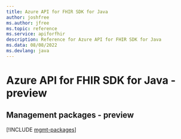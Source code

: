```yaml
---
title: Azure API for FHIR SDK for Java
author: joshfree
ms.author: jfree
ms.topic: reference
ms.service: apiforfhir
description: Reference for Azure API for FHIR SDK for Java
ms.data: 08/08/2022
ms.devlang: java
---
```

# Azure API for FHIR SDK for Java - preview

## Management packages - preview
[!INCLUDE [mgmt-packages](api-for-fhir-mgmt-index.md)]
